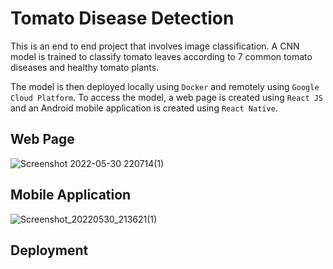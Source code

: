 # Tomato Disease Detection
This is an end to end project that involves image classification. A CNN model is trained to classify tomato leaves according to 7 common tomato diseases and healthy tomato plants.

The model is then deployed locally using `Docker` and remotely using `Google Cloud Platform`. To access the model, a web page is created using `React JS` and an Android mobile application is created using `React Native`.

## Web Page
![Screenshot 2022-05-30 220714(1)](https://user-images.githubusercontent.com/21691211/171020296-97dcc7c1-8f43-430a-b2ea-1ddd60622334.png)

## Mobile Application
![Screenshot_20220530_213621(1)](https://user-images.githubusercontent.com/21691211/171020330-ee6b21ff-000a-40f8-a887-9a09cd913671.png)

## Deployment
